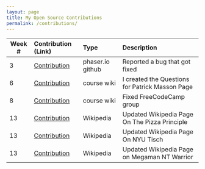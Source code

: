 ```yaml
---
layout: page
title: My Open Source Contributions
permalink: /contributions/
---
```


<!-- 
Type of the contribution should be "Wikipedia edit", "OpenStreet Map feature", "Documentation", "Course website", "Blog", 
"Browse Add-on", etc. 

The description should include a brief summary of what you did. 

Replace the first row with your contribution. 

--> 





| Week #       | Contribution (Link)  | Type  | Description | 
|---|:---|:---|:---| 
|  3  | [Contribution](https://github.com/photonstorm/phaser/issues/4385)  |  phaser.io github  |  Reported a bug that got fixed  |
|  6  | [Contribution](https://github.com/nyu-ossd-s19/wiki/wiki/Questions-for-Patrick-Masson)  |  course wiki  |  I created the Questions for Patrick Masson Page  |
|  8  | [Contribution](https://github.com/nyu-ossd-s19/wiki/wiki/project-groups)  | course wiki  |  Fixed FreeCodeCamp group  |
|  13  |  [Contribution](https://en.wikipedia.org/w/index.php?title=Pizza_Principle&oldid=894262753)  |  Wikipedia  |  Updated Wikipedia Page On The Pizza Principle  |
|  13  |  [Contribution](https://en.wikipedia.org/w/index.php?title=New_York_University_Tisch_School_of_the_Arts&oldid=894267283)  |  Wikipedia  |  Updated Wikipedia Page On NYU Tisch  |
|  13  |  [Contribution](https://en.wikipedia.org/w/index.php?title=MegaMan_NT_Warrior&oldid=894269416)  |  Wikipedia  |  Updated Wikipedia Page on Megaman NT Warrior  |



